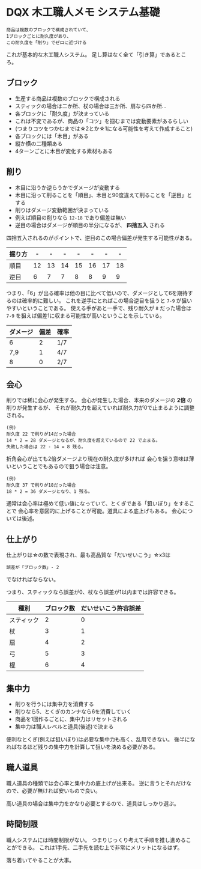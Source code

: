 # DQX 木工職人メモ システム基礎

```
商品は複数のブロックで構成されていて、
1ブロックごとに耐久度があり、
この耐久度を「削り」でゼロに近づける
```

これが基本的な木工職人システム。
足し算はなく全て「引き算」であるところ。

## ブロック

- 生産する商品は複数のブロックで構成される
 - スティックの場合は二か所、杖の場合は三か所、扇なら四か所...
- 各ブロックに「耐久度」が決まっている
 - これは不変であるが、商品の「コツ」を掴むまでは変動要素があるらしい
 - (つまりコツをつかむまでは☆2とか☆1になる可能性を考えて作成すること)
- 各ブロックには「木目」がある
 - 縦か横の二種類ある
 - 4ターンごとに木目が変化する素材もある

## 削り

- 木目に沿うか逆らうかでダメージが変動する
 - 木目に沿って削ることを「順目」、木目と90度違えて削ることを「逆目」とする
- 削りはダメージ変動範囲が決まっている
 - 例えば順目の削りなら `12-18` であり偏差は無い
- 逆目の場合はダメージが順目の半分になるが、 **四捨五入** される

四捨五入されるのがポイントで、逆目のこの場合偏差が発生する可能性がある。

|掘り方|-|-|-|-|-|-|-|
|----|----|----|----|----|----|----|----|
|順目|12|13|14|15|16|17|18|
|逆目|6|7|7|8|8|9|9|

つまり、「6」が出る確率は他の目に比べて低いので、ダメージとして6を期待するのは確率的に難しい。
これを逆手にとればこの場合逆目を狙うと `7-9` が狙いやすいということである。
使える手があと一手で、残り耐久が `8` だった場合は `7-9` を狙えば偏差1に収まる可能性が高いということを示している。

|ダメージ|偏差|確率|
|----|----|----|
|6|2|1/7|
|7,9|1|4/7|
|8|0|2/7|

## 会心

削りでは稀に会心が発生する。
会心が発生した場合、本来のダメージの **2倍** の削りが発生するが、
それが耐久力を超えていれば耐久力が0で止まるように調整される。

```
(例)
耐久度 22 で削りが14だった場合
14 * 2 = 28 ダメージとなるが、耐久度を超えているので 22 で止まる。
失敗した場合は 22 - 14 = 8 残る。
```

折角会心が出ても2倍ダメージより現在の耐久度が多ければ
会心を狙う意味は薄いということでもあるので狙う場合は注意。

```
(例)
耐久度 37 で削りが18だった場合
18 * 2 = 36 ダメージとなり、1 残る。
```

通常は会心率は極めて低い値になっていて、とくぎである「狙いぼり」をすることで
会心率を意図的に上げることが可能。道具による底上げもある。
会心については後述。

## 仕上がり

仕上がりは☆の数で表現され、最も高品質な「だいせいこう」☆x3は

```
誤差が「ブロック数」- 2
```

でなければならない。

つまり、スティックなら誤差が0、杖なら誤差が1以内までは許容できる。

|種別|ブロック数|だいせいこう許容誤差|
|----|----|----|
|スティック|2|0|
|杖|3|1|
|扇|4|2|
|弓|5|3|
|棍|6|4|

## 集中力

- 削りを行うには集中力を消費する
 - 削りなら5、とくぎのカンナなら6を消費していく
- 商品を1回作るごとに、集中力はリセットされる
- 集中力は職人レベルと道具(後述)で決まる

便利なとくぎ(例えば狙いぼり)は必要な集中力も高く、乱用できない。
後半になればなるほど残りの集中力を計算して狙いを決める必要がある。

## 職人道具

職人道具の種類では会心率と集中力の底上げが出来る。
逆に言うとそれだけなので、必要が無ければ安いもので良い。

高い道具の場合は集中力をかなり必要とするので、道具はしっかり選ぶ。

## 時間制限

職人システムには時間制限がない。
つまりじっくり考えて手順を推し進めることができる。
これは1手先、二手先を読む上で非常にメリットになるはず。

落ち着いてやることが大事。
